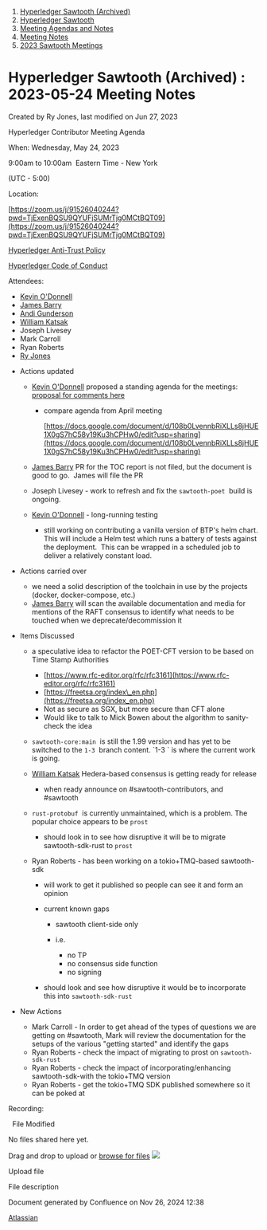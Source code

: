 1. [Hyperledger Sawtooth (Archived)](index.html)
2. [Hyperledger Sawtooth](Hyperledger-Sawtooth_20152342.html)
3. [Meeting Agendas and Notes](Meeting-Agendas-and-Notes_20154206.html)
4. [Meeting Notes](Meeting-Notes_20156244.html)
5. [2023 Sawtooth Meetings](2023-Sawtooth-Meetings_20156333.html)

# Hyperledger Sawtooth (Archived) : 2023-05-24 Meeting Notes

Created by Ry Jones, last modified on Jun 27, 2023

Hyperledger Contributor Meeting Agenda

When: Wednesday, May 24, 2023 

9:00am to 10:00am  Eastern Time - New York

(UTC - 5:00) 

Location:

[https://zoom.us/j/91526040244?pwd=TjExenBQSU9QYUFjSUMrTjg0MCtBQT09](https://zoom.us/j/91526040244?pwd=TjExenBQSU9QYUFjSUMrTjg0MCtBQT09)

[Hyperledger Anti-Trust Policy](https://lf-hyperledger.atlassian.net/wiki/display/HYP/Hyperledger+AntiTrust+Policy)

[Hyperledger Code of Conduct](https://lf-hyperledger.atlassian.net/wiki/display/HYP/Hyperledger+Code+of+Conduct)

Attendees:

- [Kevin O'Donnell](https://lf-hyperledger.atlassian.net/wiki/people/557058:78a23eba-27ce-4832-8ae4-d22c3b705e98?ref=confluence)
- [James Barry](https://lf-hyperledger.atlassian.net/wiki/people/5eac6d069ce9ee0b8957d517?ref=confluence)
- [Andi Gunderson](https://lf-hyperledger.atlassian.net/wiki/people/5a62116ab12a51717aac433f?ref=confluence)
- [William Katsak](https://lf-hyperledger.atlassian.net/wiki/people/557058:b4ec0925-0ec6-4473-8808-669c8af3f950?ref=confluence)
- Joseph Livesey
- Mark Carroll
- Ryan Roberts
- [Ry Jones](https://lf-hyperledger.atlassian.net/wiki/people/557058:078cecfc-fb17-4d9a-8759-b5b74efa6850?ref=confluence)

<!--THE END-->

- Actions updated
  
  - [Kevin O'Donnell](https://lf-hyperledger.atlassian.net/wiki/people/712020:467a7a2e-44a7-4eba-86d6-9f0ee6d16778?ref=confluence) proposed a standing agenda for the meetings: [proposal for comments here](https://docs.google.com/document/d/1C8AKFYjUhvwN_XUTPAtpeo_ClR5IEDj5hJs_TMlUMvc/edit?usp=sharing)
    
    - compare agenda from April meeting 
      
      [https://docs.google.com/document/d/108b0LvennbRiXLLs8jHUE1X0gS7hC58y19Ku3hCPHw0/edit?usp=sharing](https://docs.google.com/document/d/108b0LvennbRiXLLs8jHUE1X0gS7hC58y19Ku3hCPHw0/edit?usp=sharing)
  - [James Barry](https://lf-hyperledger.atlassian.net/wiki/people/5eac6d069ce9ee0b8957d517?ref=confluence) PR for the TOC report is not filed, but the document is good to go.  James will file the PR
  - Joseph Livesey - work to refresh and fix the `sawtooth-poet`  build is ongoing.
  - [Kevin O'Donnell](https://lf-hyperledger.atlassian.net/wiki/people/712020:467a7a2e-44a7-4eba-86d6-9f0ee6d16778?ref=confluence) - long-running testing
    
    - still working on contributing a vanilla version of BTP's helm chart. This will include a Helm test which runs a battery of tests against the deployment.  This can be wrapped in a scheduled job to deliver a relatively constant load.
- Actions carried over
  
  - we need a solid description of the toolchain in use by the projects (docker, docker-compose, etc.)
  - [James Barry](https://lf-hyperledger.atlassian.net/wiki/people/5eac6d069ce9ee0b8957d517?ref=confluence) will scan the available documentation and media for mentions of the RAFT consensus to identify what needs to be touched when we deprecate/decommission it
- Items Discussed
  
  - a speculative idea to refactor the POET-CFT version to be based on Time Stamp Authorities 
    
    - [https://www.rfc-editor.org/rfc/rfc3161](https://www.rfc-editor.org/rfc/rfc3161)
    - [https://freetsa.org/index\_en.php](https://freetsa.org/index_en.php)
    - Not as secure as SGX, but more secure than CFT alone
    - Would like to talk to Mick Bowen about the algorithm to sanity-check the idea
  - `sawtooth-core:main`  is still the 1.99 version and has yet to be switched to the `1-3`  branch content. \`1-3 \` is where the current work is going.
  - [William Katsak](https://lf-hyperledger.atlassian.net/wiki/people/557058:b4ec0925-0ec6-4473-8808-669c8af3f950?ref=confluence) Hedera-based consensus is getting ready for release
    
    - when ready announce on #sawtooth-contributors, and #sawtooth
  - `rust-protobuf`  is currently unmaintained, which is a problem. The popular choice appears to be `prost` 
    
    - should look in to see how disruptive it will be to migrate sawtooth-sdk-rust to `prost`
  - Ryan Roberts - has been working on a tokio+TMQ-based sawtooth-sdk
    
    - will work to get it published so people can see it and form an opinion
    - current known gaps
      
      - sawtooth client-side only
      - i.e.
        
        - no TP
        - no consensus side function
        - no signing
    - should look and see how disruptive it would be to incorporate this into `sawtooth-sdk-rust`
- New Actions
  
  - Mark Carroll - In order to get ahead of the types of questions we are getting on #sawtooth, Mark will review the documentation for the setups of the various "getting started" and identify the gaps
  - Ryan Roberts - check the impact of migrating to prost on `sawtooth-sdk-rust`
  - Ryan Roberts - check the impact of incorporating/enhancing sawtooth-sdk-with the tokio+TMQ version
  - Ryan Roberts - get the tokio+TMQ SDK published somewhere so it can be poked at

Recording: 

  File Modified

No files shared here yet.

Drag and drop to upload or [browse for files]() ![](images/icons/wait.gif)

Upload file

File description

Document generated by Confluence on Nov 26, 2024 12:38

[Atlassian](http://www.atlassian.com/)
